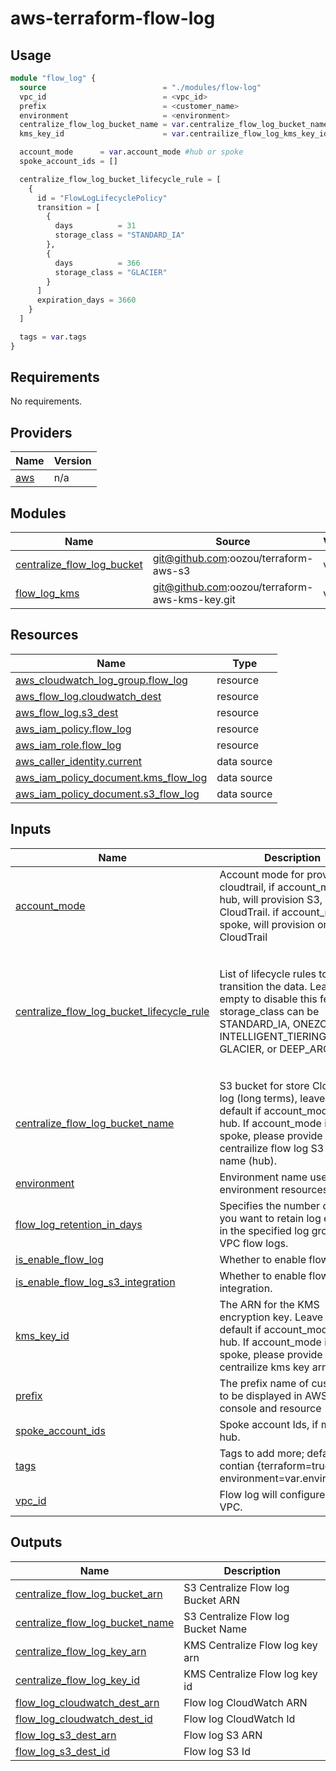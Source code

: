 # aws-terraform-flow-log

## Usage

```terraform
module "flow_log" {
  source                          = "./modules/flow-log"
  vpc_id                          = <vpc_id>
  prefix                          = <customer_name>
  environment                     = <environment>
  centralize_flow_log_bucket_name = var.centralize_flow_log_bucket_name #if account_mode is hub, leave this default. if account_mode is spoke, this is required.
  kms_key_id                      = var.centrailize_flow_log_kms_key_id #if account_mode is hub, leave this default. if account_mode is spoke, this is required.

  account_mode      = var.account_mode #hub or spoke
  spoke_account_ids = []

  centralize_flow_log_bucket_lifecycle_rule = [
    {
      id = "FlowLogLifecyclePolicy"
      transition = [
        {
          days          = 31
          storage_class = "STANDARD_IA"
        },
        {
          days          = 366
          storage_class = "GLACIER"
        }
      ]
      expiration_days = 3660
    }
  ]

  tags = var.tags
}
```

<!-- BEGIN_TF_DOCS -->

## Requirements

No requirements.

## Providers

| Name                                             | Version |
| ------------------------------------------------ | ------- |
| <a name="provider_aws"></a> [aws](#provider_aws) | n/a     |

## Modules

| Name                                                                                                              | Source                                         | Version |
| ----------------------------------------------------------------------------------------------------------------- | ---------------------------------------------- | ------- |
| <a name="module_centralize_flow_log_bucket"></a> [centralize_flow_log_bucket](#module_centralize_flow_log_bucket) | git@github.com:oozou/terraform-aws-s3          | v1.0.1  |
| <a name="module_flow_log_kms"></a> [flow_log_kms](#module_flow_log_kms)                                           | git@github.com:oozou/terraform-aws-kms-key.git | v0.0.2  |

## Resources

| Name                                                                                                                                       | Type        |
| ------------------------------------------------------------------------------------------------------------------------------------------ | ----------- |
| [aws_cloudwatch_log_group.flow_log](https://registry.terraform.io/providers/hashicorp/aws/latest/docs/resources/cloudwatch_log_group)      | resource    |
| [aws_flow_log.cloudwatch_dest](https://registry.terraform.io/providers/hashicorp/aws/latest/docs/resources/flow_log)                       | resource    |
| [aws_flow_log.s3_dest](https://registry.terraform.io/providers/hashicorp/aws/latest/docs/resources/flow_log)                               | resource    |
| [aws_iam_policy.flow_log](https://registry.terraform.io/providers/hashicorp/aws/latest/docs/resources/iam_policy)                          | resource    |
| [aws_iam_role.flow_log](https://registry.terraform.io/providers/hashicorp/aws/latest/docs/resources/iam_role)                              | resource    |
| [aws_caller_identity.current](https://registry.terraform.io/providers/hashicorp/aws/latest/docs/data-sources/caller_identity)              | data source |
| [aws_iam_policy_document.kms_flow_log](https://registry.terraform.io/providers/hashicorp/aws/latest/docs/data-sources/iam_policy_document) | data source |
| [aws_iam_policy_document.s3_flow_log](https://registry.terraform.io/providers/hashicorp/aws/latest/docs/data-sources/iam_policy_document)  | data source |

## Inputs

| Name                                                                                                                                                         | Description                                                                                                                                                                      | Type                                                                                                                                                                      | Default | Required |
| ------------------------------------------------------------------------------------------------------------------------------------------------------------ | -------------------------------------------------------------------------------------------------------------------------------------------------------------------------------- | ------------------------------------------------------------------------------------------------------------------------------------------------------------------------- | ------- | :------: |
| <a name="input_account_mode"></a> [account_mode](#input_account_mode)                                                                                        | Account mode for provision cloudtrail, if account_mode is hub, will provision S3, KMS, CloudTrail. if account_mode is spoke, will provision only CloudTrail                      | `string`                                                                                                                                                                  | n/a     |   yes    |
| <a name="input_centralize_flow_log_bucket_lifecycle_rule"></a> [centralize_flow_log_bucket_lifecycle_rule](#input_centralize_flow_log_bucket_lifecycle_rule) | List of lifecycle rules to transition the data. Leave empty to disable this feature. storage_class can be STANDARD_IA, ONEZONE_IA, INTELLIGENT_TIERING, GLACIER, or DEEP_ARCHIVE | <pre>list(object({<br> id = string<br><br> transition = list(object({<br> days = number<br> storage_class = string<br> }))<br><br> expiration_days = number<br> }))</pre> | `[]`    |    no    |
| <a name="input_centralize_flow_log_bucket_name"></a> [centralize_flow_log_bucket_name](#input_centralize_flow_log_bucket_name)                               | S3 bucket for store Cloudtrail log (long terms), leave this default if account_mode is hub. If account_mode is spoke, please provide centrailize flow log S3 bucket name (hub).  | `string`                                                                                                                                                                  | `""`    |    no    |
| <a name="input_environment"></a> [environment](#input_environment)                                                                                           | Environment name used as environment resources name.                                                                                                                             | `string`                                                                                                                                                                  | n/a     |   yes    |
| <a name="input_flow_log_retention_in_days"></a> [flow_log_retention_in_days](#input_flow_log_retention_in_days)                                              | Specifies the number of days you want to retain log events in the specified log group for VPC flow logs.                                                                         | `number`                                                                                                                                                                  | `90`    |    no    |
| <a name="input_is_enable_flow_log"></a> [is_enable_flow_log](#input_is_enable_flow_log)                                                                      | Whether to enable flow log.                                                                                                                                                      | `bool`                                                                                                                                                                    | `true`  |    no    |
| <a name="input_is_enable_flow_log_s3_integration"></a> [is_enable_flow_log_s3_integration](#input_is_enable_flow_log_s3_integration)                         | Whether to enable flow log S3 integration.                                                                                                                                       | `bool`                                                                                                                                                                    | `true`  |    no    |
| <a name="input_kms_key_id"></a> [kms_key_id](#input_kms_key_id)                                                                                              | The ARN for the KMS encryption key. Leave this default if account_mode is hub. If account_mode is spoke, please provide centrailize kms key arn (hub).                           | `string`                                                                                                                                                                  | `""`    |    no    |
| <a name="input_prefix"></a> [prefix](#input_prefix)                                                                                                          | The prefix name of customer to be displayed in AWS console and resource                                                                                                          | `string`                                                                                                                                                                  | n/a     |   yes    |
| <a name="input_spoke_account_ids"></a> [spoke_account_ids](#input_spoke_account_ids)                                                                         | Spoke account Ids, if mode is hub.                                                                                                                                               | `list(string)`                                                                                                                                                            | `[]`    |    no    |
| <a name="input_tags"></a> [tags](#input_tags)                                                                                                                | Tags to add more; default tags contian {terraform=true, environment=var.environment}                                                                                             | `map(string)`                                                                                                                                                             | `{}`    |    no    |
| <a name="input_vpc_id"></a> [vpc_id](#input_vpc_id)                                                                                                          | Flow log will configure in this VPC.                                                                                                                                             | `string`                                                                                                                                                                  | n/a     |   yes    |

## Outputs

| Name                                                                                                                             | Description                        |
| -------------------------------------------------------------------------------------------------------------------------------- | ---------------------------------- |
| <a name="output_centralize_flow_log_bucket_arn"></a> [centralize_flow_log_bucket_arn](#output_centralize_flow_log_bucket_arn)    | S3 Centralize Flow log Bucket ARN  |
| <a name="output_centralize_flow_log_bucket_name"></a> [centralize_flow_log_bucket_name](#output_centralize_flow_log_bucket_name) | S3 Centralize Flow log Bucket Name |
| <a name="output_centralize_flow_log_key_arn"></a> [centralize_flow_log_key_arn](#output_centralize_flow_log_key_arn)             | KMS Centralize Flow log key arn    |
| <a name="output_centralize_flow_log_key_id"></a> [centralize_flow_log_key_id](#output_centralize_flow_log_key_id)                | KMS Centralize Flow log key id     |
| <a name="output_flow_log_cloudwatch_dest_arn"></a> [flow_log_cloudwatch_dest_arn](#output_flow_log_cloudwatch_dest_arn)          | Flow log CloudWatch ARN            |
| <a name="output_flow_log_cloudwatch_dest_id"></a> [flow_log_cloudwatch_dest_id](#output_flow_log_cloudwatch_dest_id)             | Flow log CloudWatch Id             |
| <a name="output_flow_log_s3_dest_arn"></a> [flow_log_s3_dest_arn](#output_flow_log_s3_dest_arn)                                  | Flow log S3 ARN                    |
| <a name="output_flow_log_s3_dest_id"></a> [flow_log_s3_dest_id](#output_flow_log_s3_dest_id)                                     | Flow log S3 Id                     |

<!-- END_TF_DOCS -->
